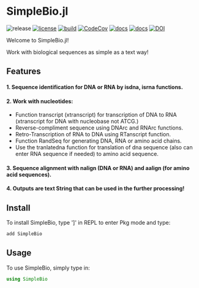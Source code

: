 # SimpleBio.jl
![release](https://img.shields.io/github/v/release/doctorbetaq/SimpleBio.jl?include_prereleases&style=flat-square)
[![license](https://img.shields.io/github/license/doctorbetaq/SimpleBio.jl?style=flat-square)](https://github.com/doctorbetaq/SimpleBio.jl/blob/main/LICENSE)
[![build](https://img.shields.io/circleci/build/github/doctorbetaq/SimpleBio.jl/main?style=flat-square&logo=CircleCI)](https://app.circleci.com/pipelines/github/doctorbetaq/SimpleBio.jl?branch=main)
[![CodeCov](https://img.shields.io/codecov/c/github/doctorbetaq/SimpleBIo.jl?style=flat-square&logo=Codecov)](https://app.codecov.io/gh/doctorbetaq/SimpleBio.jl?search=&trend=24%20hours)
[![docs](https://img.shields.io/badge/docs-dev-blue?style=flat-square)](https://doctorbetaq.github.io/SimpleBio.jl/dev/)
[![docs](https://img.shields.io/badge/docs-stable-blue?style=flat-square)](https://doctorbetaq.github.io/SimpleBio.jl/stable/)
[![DOI](https://zenodo.org/badge/587544290.svg)](https://zenodo.org/badge/latestdoi/587544290)

Welcome to SimpleBio.jl!

Work with biological sequences as simple as a text way!

## Features
#### 1. Sequence identification for DNA or RNA by isdna, isrna functions.
#### 2. Work with nucleotides:
+ Function transcript (xtranscript) for transcription of DNA to RNA (xtranscript for DNA with nucleobase not ATCG.)
+ Reverse-compliment sequence using DNArc and RNArc functions.
+ Retro-Transcription of RNA to DNA using RTanscript function.
+ Function RandSeq for generating DNA, RNA or amino acid chains.
+ Use the tranlatedna function for translation of dna sequence (also can enter RNA sequence if needed) to amino acid sequence.
    
#### 3. Sequence alignment with nalign (DNA or RNA) and aalign (for amino acid sequences). 
#### 4. Outputs are text String that can be used in the further processing!


## Install
To install SimpleBio, type ']' in REPL to enter Pkg mode and type:
```julia
add SimpleBio
```

## Usage
To use SimpleBio, simply type in:
```julia
using SimpleBio
```
